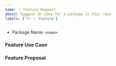 ```yaml
---
name: ✨ Feature Request
about: Suggest an idea for a package in this repo
labels: ['t³ ✨ feature']
---
```


- Package Name: `<name>`

### Feature Use Case

### Feature Proposal
